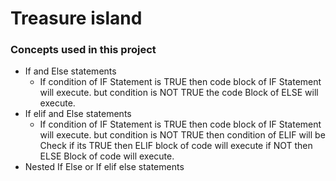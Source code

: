 # Treasure island

### Concepts used in this project
* If and Else statements
  * If condition of IF Statement is TRUE then code block of IF Statement will execute. but condition is NOT TRUE the code Block of ELSE will execute.
* If elif and Else statements
  * If condition of IF Statement is TRUE then code block of IF Statement will execute. but condition is NOT TRUE then condition of ELIF will be Check if its TRUE then ELIF block of code will execute if NOT then ELSE Block of code will execute.
* Nested If Else or If elif else statements




